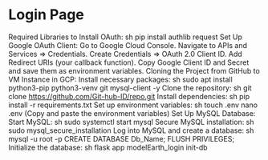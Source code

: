 # Login Page
Required Libraries to Install OAuth:
sh
pip install authlib request
Set Up Google OAuth Client:
Go to Google Cloud Console.
Navigate to APIs and Services ⇒ Credentials.
Create Credentials ⇒ OAuth 2.0 Client ID.
Add Redirect URIs (your callback function).
Copy Google Client ID and Secret and save them as environment variables.
Cloning the Project from GitHub to VM Instance in GCP:
Install necessary packages:
sh
sudo apt install python3-pip python3-venv git mysql-client -y
Clone the repository:
sh
git clone https://github.com/Git-hub-ID/repo.git
Install dependencies:
sh
pip install -r requirements.txt
Set up environment variables:
sh
touch .env
nano .env
(Copy and paste the environment variables)
Set Up MySQL Database:
Start MySQL:
sh
sudo systemctl start mysql
Secure MySQL installation:
sh
sudo mysql_secure_installation
Log into MySQL and create a database:
sh
mysql -u root -p
CREATE DATABASE Db_Name;
FLUSH PRIVILEGES;
Initialize the database:
sh
flask app modelEarth_login init-db
